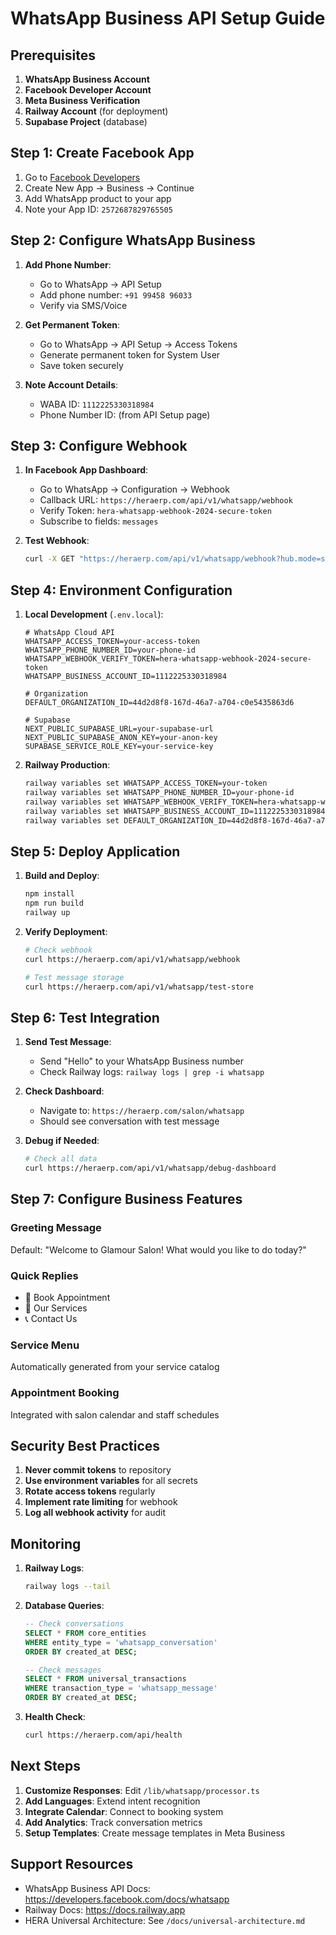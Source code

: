 # WhatsApp Business API Setup Guide

## Prerequisites

1. **WhatsApp Business Account**
2. **Facebook Developer Account**
3. **Meta Business Verification**
4. **Railway Account** (for deployment)
5. **Supabase Project** (database)

## Step 1: Create Facebook App

1. Go to [Facebook Developers](https://developers.facebook.com)
2. Create New App → Business → Continue
3. Add WhatsApp product to your app
4. Note your App ID: `2572687829765505`

## Step 2: Configure WhatsApp Business

1. **Add Phone Number**:
   - Go to WhatsApp → API Setup
   - Add phone number: `+91 99458 96033`
   - Verify via SMS/Voice

2. **Get Permanent Token**:
   - Go to WhatsApp → API Setup → Access Tokens
   - Generate permanent token for System User
   - Save token securely

3. **Note Account Details**:
   - WABA ID: `1112225330318984`
   - Phone Number ID: (from API Setup page)

## Step 3: Configure Webhook

1. **In Facebook App Dashboard**:
   - Go to WhatsApp → Configuration → Webhook
   - Callback URL: `https://heraerp.com/api/v1/whatsapp/webhook`
   - Verify Token: `hera-whatsapp-webhook-2024-secure-token`
   - Subscribe to fields: `messages`

2. **Test Webhook**:
   ```bash
   curl -X GET "https://heraerp.com/api/v1/whatsapp/webhook?hub.mode=subscribe&hub.verify_token=hera-whatsapp-webhook-2024-secure-token&hub.challenge=test"
   ```

## Step 4: Environment Configuration

1. **Local Development** (`.env.local`):
   ```env
   # WhatsApp Cloud API
   WHATSAPP_ACCESS_TOKEN=your-access-token
   WHATSAPP_PHONE_NUMBER_ID=your-phone-id
   WHATSAPP_WEBHOOK_VERIFY_TOKEN=hera-whatsapp-webhook-2024-secure-token
   WHATSAPP_BUSINESS_ACCOUNT_ID=1112225330318984
   
   # Organization
   DEFAULT_ORGANIZATION_ID=44d2d8f8-167d-46a7-a704-c0e5435863d6
   
   # Supabase
   NEXT_PUBLIC_SUPABASE_URL=your-supabase-url
   NEXT_PUBLIC_SUPABASE_ANON_KEY=your-anon-key
   SUPABASE_SERVICE_ROLE_KEY=your-service-key
   ```

2. **Railway Production**:
   ```bash
   railway variables set WHATSAPP_ACCESS_TOKEN=your-token
   railway variables set WHATSAPP_PHONE_NUMBER_ID=your-phone-id
   railway variables set WHATSAPP_WEBHOOK_VERIFY_TOKEN=hera-whatsapp-webhook-2024-secure-token
   railway variables set WHATSAPP_BUSINESS_ACCOUNT_ID=1112225330318984
   railway variables set DEFAULT_ORGANIZATION_ID=44d2d8f8-167d-46a7-a704-c0e5435863d6
   ```

## Step 5: Deploy Application

1. **Build and Deploy**:
   ```bash
   npm install
   npm run build
   railway up
   ```

2. **Verify Deployment**:
   ```bash
   # Check webhook
   curl https://heraerp.com/api/v1/whatsapp/webhook
   
   # Test message storage
   curl https://heraerp.com/api/v1/whatsapp/test-store
   ```

## Step 6: Test Integration

1. **Send Test Message**:
   - Send "Hello" to your WhatsApp Business number
   - Check Railway logs: `railway logs | grep -i whatsapp`

2. **Check Dashboard**:
   - Navigate to: `https://heraerp.com/salon/whatsapp`
   - Should see conversation with test message

3. **Debug if Needed**:
   ```bash
   # Check all data
   curl https://heraerp.com/api/v1/whatsapp/debug-dashboard
   ```

## Step 7: Configure Business Features

### Greeting Message
Default: "Welcome to Glamour Salon! What would you like to do today?"

### Quick Replies
- 📅 Book Appointment
- 💅 Our Services  
- 📞 Contact Us

### Service Menu
Automatically generated from your service catalog

### Appointment Booking
Integrated with salon calendar and staff schedules

## Security Best Practices

1. **Never commit tokens** to repository
2. **Use environment variables** for all secrets
3. **Rotate access tokens** regularly
4. **Implement rate limiting** for webhook
5. **Log all webhook activity** for audit

## Monitoring

1. **Railway Logs**:
   ```bash
   railway logs --tail
   ```

2. **Database Queries**:
   ```sql
   -- Check conversations
   SELECT * FROM core_entities 
   WHERE entity_type = 'whatsapp_conversation'
   ORDER BY created_at DESC;
   
   -- Check messages
   SELECT * FROM universal_transactions
   WHERE transaction_type = 'whatsapp_message'
   ORDER BY created_at DESC;
   ```

3. **Health Check**:
   ```bash
   curl https://heraerp.com/api/health
   ```

## Next Steps

1. **Customize Responses**: Edit `/lib/whatsapp/processor.ts`
2. **Add Languages**: Extend intent recognition
3. **Integrate Calendar**: Connect to booking system
4. **Add Analytics**: Track conversation metrics
5. **Setup Templates**: Create message templates in Meta Business

## Support Resources

- WhatsApp Business API Docs: https://developers.facebook.com/docs/whatsapp
- Railway Docs: https://docs.railway.app
- HERA Universal Architecture: See `/docs/universal-architecture.md`